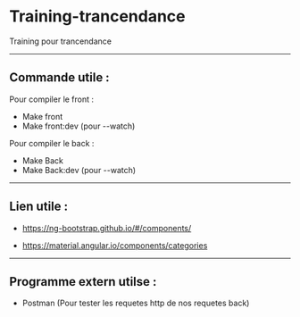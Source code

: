 # Training-trancendance

Training pour trancendance

--------------------------------------------------------------------------------
Commande utile :
--------------------------------------------------------------------------------

Pour compiler le front :

- Make front
- Make front:dev (pour --watch)

Pour compiler le back :

- Make Back
- Make Back:dev (pour --watch)

--------------------------------------------------------------------------------
Lien utile :
--------------------------------------------------------------------------------

- https://ng-bootstrap.github.io/#/components/

- https://material.angular.io/components/categories

--------------------------------------------------------------------------------
Programme extern utilse :
--------------------------------------------------------------------------------

- Postman (Pour tester les requetes http de nos requetes back)
